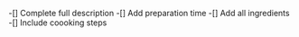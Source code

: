 -[] Complete full description
-[] Add preparation time
-[] Add all ingredients
-[] Include coooking steps
